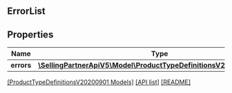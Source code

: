 ## ErrorList

## Properties

Name | Type | Description | Notes
------------ | ------------- | ------------- | -------------
**errors** | [**\SellingPartnerApiV5\Model\ProductTypeDefinitionsV20200901\Error[]**](Error.md) |  |

[[ProductTypeDefinitionsV20200901 Models]](../) [[API list]](../../Api) [[README]](../../../README.md)

